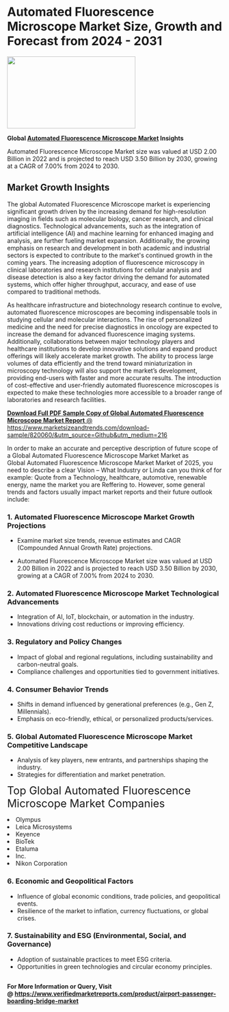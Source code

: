 <H1>Automated Fluorescence Microscope Market Size, Growth and Forecast from 2024 - 2031</H1><img class="aligncenter size-medium wp-image-584254" src="https://thirdeyenews.in/wp-content/uploads/2024/09/Global-Market-Research-300x168.jpeg" alt="" width="300" height="168" /><p><strong>Global&nbsp;<a href="https://www.marketsizeandtrends.com/download-sample/820060/&amp;utm_source=Github&utm_medium=216">Automated Fluorescence Microscope Market</a> Insights</strong></p><p>Automated Fluorescence Microscope Market size was valued at USD 2.00 Billion in 2022 and is projected to reach USD 3.50 Billion by 2030, growing at a CAGR of 7.00% from 2024 to 2030.</p><p><h2>Market Growth Insights</h2> <p>The global Automated Fluorescence Microscope market is experiencing significant growth driven by the increasing demand for high-resolution imaging in fields such as molecular biology, cancer research, and clinical diagnostics. Technological advancements, such as the integration of artificial intelligence (AI) and machine learning for enhanced imaging and analysis, are further fueling market expansion. Additionally, the growing emphasis on research and development in both academic and industrial sectors is expected to contribute to the market's continued growth in the coming years. The increasing adoption of fluorescence microscopy in clinical laboratories and research institutions for cellular analysis and disease detection is also a key factor driving the demand for automated systems, which offer higher throughput, accuracy, and ease of use compared to traditional methods.</p> <p><a href="download-sample-link"></a></p> <p>As healthcare infrastructure and biotechnology research continue to evolve, automated fluorescence microscopes are becoming indispensable tools in studying cellular and molecular interactions. The rise of personalized medicine and the need for precise diagnostics in oncology are expected to increase the demand for advanced fluorescence imaging systems. Additionally, collaborations between major technology players and healthcare institutions to develop innovative solutions and expand product offerings will likely accelerate market growth. The ability to process large volumes of data efficiently and the trend toward miniaturization in microscopy technology will also support the market’s development, providing end-users with faster and more accurate results. The introduction of cost-effective and user-friendly automated fluorescence microscopes is expected to make these technologies more accessible to a broader range of laboratories and research facilities.</p> <p><a href="get-more-link"></p><p><span class=""><strong>Download Full PDF Sample Copy of Global Automated Fluorescence Microscope Market Report</strong> @ <a href="https://www.marketsizeandtrends.com/download-sample/820060/&amp;utm_source=Github&utm_medium=216" target="_blank">https://www.marketsizeandtrends.com/download-sample/820060/&amp;utm_source=Github&utm_medium=216</a></span></p><p>In order to make an accurate and perceptive description of future scope of a Global&nbsp;Automated Fluorescence Microscope Market Market as Global&nbsp;Automated Fluorescence Microscope Market Market of 2025, you need to describe a clear Vision &ndash; What Industry or Linda can you think of for example: Quote from a Technology, healthcare, automotive, renewable energy, name the market you are Reffering to. However, some general trends and factors usually impact market reports and their future outlook include:</p><h3>1.&nbsp;<strong>Automated Fluorescence Microscope Market Growth Projections</strong></h3><ul><li>Examine market size trends, revenue estimates and CAGR (Compounded Annual Growth Rate) projections.</li><li><p>Automated Fluorescence Microscope Market size was valued at USD 2.00 Billion in 2022 and is projected to reach USD 3.50 Billion by 2030, growing at a CAGR of 7.00% from 2024 to 2030.</p></li></ul><h3>2.&nbsp;<strong>Automated Fluorescence Microscope Market Technological Advancements</strong></h3><ul><li>Integration of AI, IoT, blockchain, or automation in the industry.</li><li>Innovations driving cost reductions or improving efficiency.</li></ul><h3>3.&nbsp;<strong>Regulatory and Policy Changes</strong></h3><ul><li>Impact of global and regional regulations, including sustainability and carbon-neutral goals.</li><li>Compliance challenges and opportunities tied to government initiatives.</li></ul><h3>4.&nbsp;<strong>Consumer Behavior Trends</strong></h3><ul><li>Shifts in demand influenced by generational preferences (e.g., Gen Z, Millennials).</li><li>Emphasis on eco-friendly, ethical, or personalized products/services.</li></ul><h3>5.&nbsp;<strong>Global Automated Fluorescence Microscope Market Competitive Landscape</strong></h3><ul><li>Analysis of key players, new entrants, and partnerships shaping the industry.</li><li>Strategies for differentiation and market penetration.</li></ul><p data-pm-slice="1 1 []"><span style="color: inherit; font-family: inherit; font-size: 25px;">Top Global Automated Fluorescence Microscope Market Companies</span></p><div class="" data-test-id=""><p><li>Olympus</li><li> Leica Microsystems</li><li> Keyence</li><li> BioTek</li><li> Etaluma</li><li> Inc.</li><li> Nikon Corporation</li></p></div><h3>6.&nbsp;<strong>Economic and Geopolitical Factors</strong></h3><ul><li>Influence of global economic conditions, trade policies, and geopolitical events.</li><li>Resilience of the market to inflation, currency fluctuations, or global crises.</li></ul><h3>7.&nbsp;<strong>Sustainability and ESG (Environmental, Social, and Governance)</strong></h3><ul><li>Adoption of sustainable practices to meet ESG criteria.</li><li>Opportunities in green technologies and circular economy principles.</li></ul><h2><strong style="font-size: 14px;">For More Information or Query, Visit @&nbsp;</strong><a style="background-color: #ffffff; font-size: 14px;" href="https://www.marketsizeandtrends.com/report/automated-fluorescence-microscope-market/" target="_blank">https://www.verifiedmarketreports.com/product/airport-passenger-boarding-bridge-market</a></h2>
